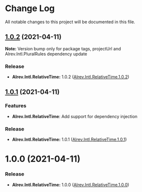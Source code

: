 ﻿# Change Log

All notable changes to this project will be documented in this file.

## [1.0.2](https://github.com/pointnet/alrev-intl/compare/Alrev.Intl.RelativeTime.1.0.1...Alrev.Intl.RelativeTime.1.0.2) (2021-04-11)

**Note:** Version bump only for package tags, projectUrl and Alrev.Intl.PluralRules dependency update

### Release

* **Alrev.Intl.RelativeTime:** 1.0.2 ([Alrev.Intl.RelativeTime.1.0.2](https://github.com/pointnet/alrev-intl/releases/tag/Alrev.Intl.RelativeTime.1.0.2))



## [1.0.1](https://github.com/pointnet/alrev-intl/compare/Alrev.Intl.RelativeTime.1.0.0...Alrev.Intl.RelativeTime.1.0.1) (2021-04-11)

### Features

* **Alrev.Intl.RelativeTime**: Add support for dependency injection

### Release

* **Alrev.Intl.RelativeTime:** 1.0.1 ([Alrev.Intl.RelativeTime.1.0.1](https://github.com/pointnet/alrev-intl/releases/tag/Alrev.Intl.RelativeTime.1.0.1))



# 1.0.0 (2021-04-11)

### Release

* **Alrev.Intl.RelativeTime:** 1.0.0 ([Alrev.Intl.RelativeTime.1.0.0](https://github.com/pointnet/alrev-intl/releases/tag/Alrev.Intl.RelativeTime.1.0.0))